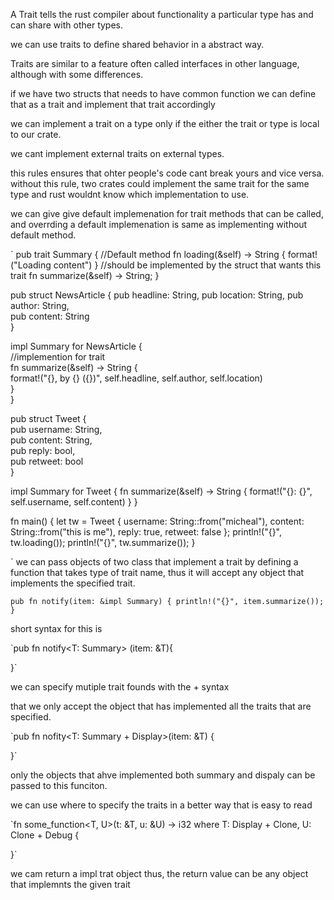 A Trait tells the rust compiler about functionality a particular type has and can share with other types.

we can use traits to define shared behavior in a abstract way.

Traits are similar to a feature often called interfaces in other language, although with some differences.

if we have two structs that needs to have common function we can define that as a trait and implement that trait accordingly

we can implement a trait on a type only if the either the trait or type is local to our crate.

we cant implement external traits on external types.

this rules ensures that ohter people's code cant break yours and vice versa. without this rule, two crates could implement the same trait for the same type and rust wouldnt know which implementation to use.

we can give give default implemenation for trait methods that can be called, and overrding a default implemenation is same as implementing without default method.

`
pub trait Summary {
    //Default method
    fn loading(&self) -> String { 
        format!("Loading content")
    }
    //should be implemented by the struct that wants this trait
    fn summarize(&self)  -> String;
}

pub struct NewsArticle {
    pub headline: String,
    pub location: String,
    pub author: String,                                               
    pub content: String                                               
}                                                                     
                                                                      
impl Summary for NewsArticle {                                        
    //implemention for trait                                          
    fn summarize(&self) -> String {                                   
        format!("{}, by {} ({})", self.headline, self.author, self.location)                                                                
    }                                                                 
}                                                                     
                                                                      
pub struct Tweet {                                                    
    pub username: String,                                             
    pub content: String,                                              
    pub reply: bool,                                                  
    pub retweet: bool                                                 
}                                                                     

impl Summary for Tweet {
    fn summarize(&self) -> String {
        format!("{}: {}", self.username, self.content)
    }
}

fn main() {
    let tw = Tweet {
        username: String::from("micheal"),
        content: String::from("this is me"),
        reply: true,
        retweet: false
    };
    println!("{}", tw.loading());
    println!("{}", tw.summarize());
}



`
we can pass objects of two class that implement a trait by defining a function that takes type of trait name, thus it will accept any object that implements the specified trait.

`pub fn notify(item: &impl Summary) {
	println!("{}", item.summarize());
}`

short syntax for this is

`pub fn notify<T: Summary> (item: &T){

}`

we can specify mutiple trait founds with the + syntax

that we only accept the object that has implemented all the traits that are specified.

`pub fn nofity<T: Summary + Display>(item: &T) {

}`

only the objects that ahve implemented both summary and dispaly can be passed to this funciton.

we can use where to specify the traits in a better way that is easy to read

`fn some_function<T, U>(t: &T, u: &U) -> i32 
	where T: Display + Clone, U: Clone + Debug
{

}`

we cam return a impl trat object thus, the return value can be any object that implemnts the given trait

